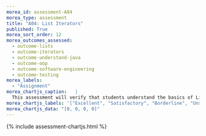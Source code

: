 ```yaml
---
morea_id: assessment-A04
morea_type: assessment
title: "A04: List Iterators"
published: True
morea_sort_order: 12
morea_outcomes_assessed: 
  - outcome-lists
  - outcome-iterators
  - outcome-understand-java
  - outcome-oop
  - outcome-software-engineering
  - outcome-testing
morea_labels: 
  - "Assignment"
morea_chartjs_caption:   |
  This assessment will verify that students understand the basics of List Iterators both in an ArrayList and a Doubly Linked List implementation of the List interface.
morea_chartjs_labels: '["Excellent", "Satisfactory", "Borderline", "Unsatisfactory"]'
morea_chartjs_data: "[0, 0, 0, 0]"
---
```


{%  include assessment-chartjs.html  %}
